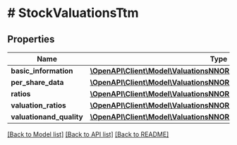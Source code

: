 # # StockValuationsTtm

## Properties

Name | Type | Description | Notes
------------ | ------------- | ------------- | -------------
**basic_information** | [**\OpenAPI\Client\Model\ValuationsNNOREITNODIRECTBasicInformation**](ValuationsNNOREITNODIRECTBasicInformation.md) |  | [optional]
**per_share_data** | [**\OpenAPI\Client\Model\ValuationsNNOREITNODIRECTPerShareData**](ValuationsNNOREITNODIRECTPerShareData.md) |  | [optional]
**ratios** | [**\OpenAPI\Client\Model\ValuationsNNOREITNODIRECTRatios**](ValuationsNNOREITNODIRECTRatios.md) |  | [optional]
**valuation_ratios** | [**\OpenAPI\Client\Model\ValuationsNNOREITNODIRECTValuationRatios**](ValuationsNNOREITNODIRECTValuationRatios.md) |  | [optional]
**valuationand_quality** | [**\OpenAPI\Client\Model\ValuationsNNOREITNODIRECTValuationandQuality**](ValuationsNNOREITNODIRECTValuationandQuality.md) |  | [optional]

[[Back to Model list]](../../README.md#models) [[Back to API list]](../../README.md#endpoints) [[Back to README]](../../README.md)

